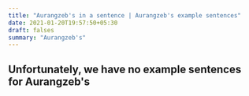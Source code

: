 ```yaml
---
title: "Aurangzeb's in a sentence | Aurangzeb's example sentences"
date: 2021-01-20T19:57:50+05:30
draft: falses
summary: "Aurangzeb's"
---
```

## Unfortunately, we have no example sentences for Aurangzeb's                 

